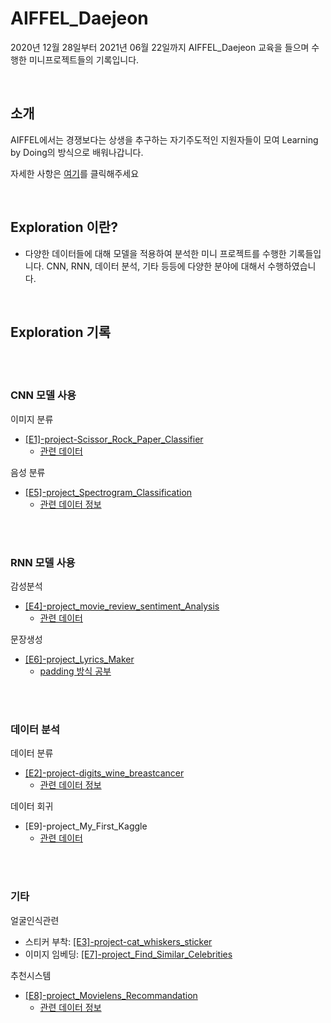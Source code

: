 AIFFEL_Daejeon
===

2020년 12월 28일부터 2021년 06월 22일까지 AIFFEL_Daejeon 교육을 들으며 수행한 미니프로젝트들의 기록입니다.

<br/>

## 소개
AIFFEL에서는 경쟁보다는 상생을 추구하는 자기주도적인 지원자들이 모여 Learning by Doing의 방식으로 배워나갑니다.

자세한 사항은 [여기](https://dj.aiffel.io/)를 클릭해주세요

<br/>

## **Exploration 이란?**
- 다양한 데이터들에 대해 모델을 적용하여 분석한 미니 프로젝트를 수행한 기록들입니다. CNN, RNN, 데이터 분석, 기타 등등에 다양한 분야에 대해서 수행하였습니다.  

<br/>

## Exploration 기록

<br/>
<br/>

### CNN 모델 사용

이미지 분류
- [\[E1\]-project-Scissor_Rock_Paper_Classifier](https://github.com/gotjd709/AIffel_Daejeon/blob/master/exploration/%5BE1%5DProject-Scissor_Rock_Paper_Classifier/%5BE1%5DProject-Scissor_Rock_Paper_Classifier.ipynb)
	- [관련 데이터](https://github.com/gotjd709/AIffel_Daejeon/tree/master/exploration/%5BE1%5DProject-Scissor_Rock_Paper_Classifier)
	
음성 분류
- [\[E5\]-project_Spectrogram_Classification](https://github.com/gotjd709/AIffel_Daejeon/blob/master/exploration/%5BE5%5D-project_Spectrogram_Classification.ipynb)
	- [관련 데이터 정보](https://biology-statistics-programming.tistory.com/39?category=955669)

<br/>
<br/>


### RNN 모델 사용

감성분석
- [\[E4\]-project_movie_review_sentiment_Analysis](https://github.com/gotjd709/AIffel_Daejeon/blob/master/exploration/%5BE4%5Dproject_movie_review_sentiment_Analysis.ipynb)
	- [관련 데이터]()

문장생성
- [\[E6\]-project_Lyrics_Maker](https://github.com/gotjd709/AIffel_Daejeon/blob/master/exploration/%5BE6%5D-project_Lyrics_Maker.ipynb)
	- [padding 방식 공부](https://biology-statistics-programming.tistory.com/42?category=955669)

<br/>
<br/>

### 데이터 분석

데이터 분류
- [\[E2\]-project-digits_wine_breastcancer](https://github.com/gotjd709/AIffel_Daejeon/blob/master/exploration/%5BE2%5DProject-digits_wine_breastcancer.ipynb)
	- [관련 데이터 정보](https://biology-statistics-programming.tistory.com/24?category=955669)

데이터 회귀
- \[E9\]-project_My_First_Kaggle
	- [관련 데이터]()

<br/>
<br/>

### 기타

얼굴인식관련
- 스티커 부착: [\[E3\]-project-cat_whiskers_sticker](https://github.com/gotjd709/AIffel_Daejeon/blob/master/exploration/%5BE3%5Dproject-cat_whiskers_sticker.ipynb)
- 이미지 임베딩: [\[E7\]-project_Find_Similar_Celebrities](https://github.com/gotjd709/AIffel_Daejeon/blob/master/exploration/%5BE7%5D-project_Find_Similar_Celebrities.ipynb) 

추천시스템
- [\[E8\]-project_Movielens_Recommandation](https://github.com/gotjd709/AIffel_Daejeon/blob/master/exploration/%5BE8%5D-project_Movielens_Recommandation.ipynb)
	- [관련 데이터 정보](https://biology-statistics-programming.tistory.com/47?category=955669)
